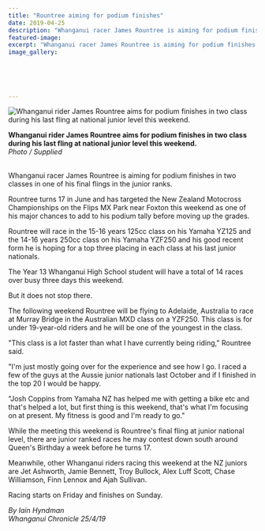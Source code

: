 ```yaml
---
title: "Rountree aiming for podium finishes"
date: 2019-04-25
description: "Whanganui racer James Rountree is aiming for podium finishes in two classes in one of his final flings in the junior ranks..."
featured-image: 
excerpt: "Whanganui racer James Rountree is aiming for podium finishes in two classes in one of his final flings in the junior ranks."
image_gallery:
    
    
    
    
    
---
```


<p><img src="https://www.nzherald.co.nz/resizer/AsxW2CWp-bgEqNmzvx1JG97jdWM=/620x349/smart/filters:quality(70)/arc-anglerfish-syd-prod-nzme.s3.amazonaws.com/public/KUDZS7OK6ZHR7FWG5MKS6TUJEM.jpg" alt="Whanganui rider James Rountree aims for podium finishes in two class during his last fling at national junior level this weekend." /></p>
<p><strong>Whanganui rider James Rountree aims for podium finishes in two class during his last fling at national junior level this weekend.</strong><br /><em>Photo / Supplied</em></p>
<p class="element element-paragraph"><br />Whanganui racer James Rountree is aiming for podium finishes in two classes in one of his final flings in the junior ranks.</p>
<p class="element element-paragraph">Rountree turns 17 in June and has targeted the New Zealand Motocross Championships on the Flips MX Park near Foxton this weekend as one of his major chances to add to his podium tally before moving up the grades.</p>
<p class="element element-paragraph">Rountree will race in the 15-16 years 125cc class on his Yamaha YZ125 and the 14-16 years 250cc class on his Yamaha YZF250 and his good recent form he is hoping for a top three placing in each class at his last junior nationals.</p>
<p class="element element-paragraph">The Year 13 Whanganui High School student will have a total of 14 races over busy three days this weekend.</p>
<p class="element element-paragraph">But it does not stop there.</p>
<p class="element element-paragraph">The following weekend Rountree will be flying to Adelaide, Australia to race at Murray Bridge in the Australian MXD class on a YZF250. This class is for under 19-year-old riders and he will be one of the youngest in the class.</p>
<p class="element element-paragraph">"This class is a lot faster than what I have currently being riding," Rountree said.</p>
<p class="element element-paragraph">"I'm just mostly going over for the experience and see how I go. I raced a few of the guys at the Aussie junior nationals last October and if I finished in the top 20 I would be happy.</p>
<p class="element element-paragraph">"Josh Coppins from Yamaha NZ has helped me with getting a bike etc and that's helped a lot, but first thing is this weekend, that's what I'm focusing on at present. My fitness is good and I'm ready to go."</p>
<p class="element element-paragraph">While the meeting this weekend is Rountree's final fling at junior national level, there are junior ranked races he may contest down south around Queen's Birthday a week before he turns 17.</p>
<p class="element element-paragraph">Meanwhile, other Whanganui riders racing this weekend at the NZ juniors are Jet Ashworth, Jamie Bennett, Troy Bullock, Alex Luff Scott, Chase Williamson, Finn Lennox and Ajah Sullivan.</p>
<p class="element element-paragraph">Racing starts on Friday and finishes on Sunday.</p>
<p><em>By Iain Hyndman<br />Whanganui Chronicle 25/4/19</em></p>

